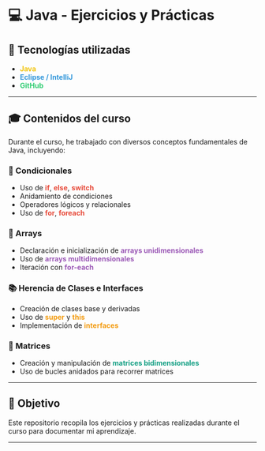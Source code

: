 # 💻 Java - Ejercicios y Prácticas

## 🔧 Tecnologías utilizadas

- <span style="color:#f1c40f; font-weight:bold;">Java</span> 
- <span style="color:#3498db; font-weight:bold;">Eclipse / IntelliJ</span> 
- <span style="color:#2ecc71; font-weight:bold;">GitHub</span>

---

## 🎓 Contenidos del curso

Durante el curso, he trabajado con diversos conceptos fundamentales de Java, incluyendo:

### 🔢 Condicionales
- Uso de <span style="color:#e74c3c; font-weight:bold;">if</span>, <span style="color:#e74c3c; font-weight:bold;">else</span>, <span style="color:#e74c3c; font-weight:bold;">switch</span>
- Anidamiento de condiciones
- Operadores lógicos y relacionales
- Uso de <span style="color:#e74c3c; font-weight:bold;">for</span>, <span style="color:#e74c3c; font-weight:bold;">foreach</span>

### 📝 Arrays
- Declaración e inicialización de <span style="color:#9b59b6; font-weight:bold;">arrays unidimensionales</span>
- Uso de <span style="color:#9b59b6; font-weight:bold;">arrays multidimensionales</span>
- Iteración con <span style="color:#9b59b6; font-weight:bold;">for-each</span>

### 📚 Herencia de Clases e Interfaces
- Creación de clases base y derivadas
- Uso de <span style="color:#f39c12; font-weight:bold;">super</span> y <span style="color:#f39c12; font-weight:bold;">this</span>
- Implementación de <span style="color:#f39c12; font-weight:bold;">interfaces</span>

### 🏢 Matrices
- Creación y manipulación de <span style="color:#16a085; font-weight:bold;">matrices bidimensionales</span>
- Uso de bucles anidados para recorrer matrices

---

## 💼 Objetivo
Este repositorio recopila los ejercicios y prácticas realizadas durante el curso para documentar mi aprendizaje.

---




